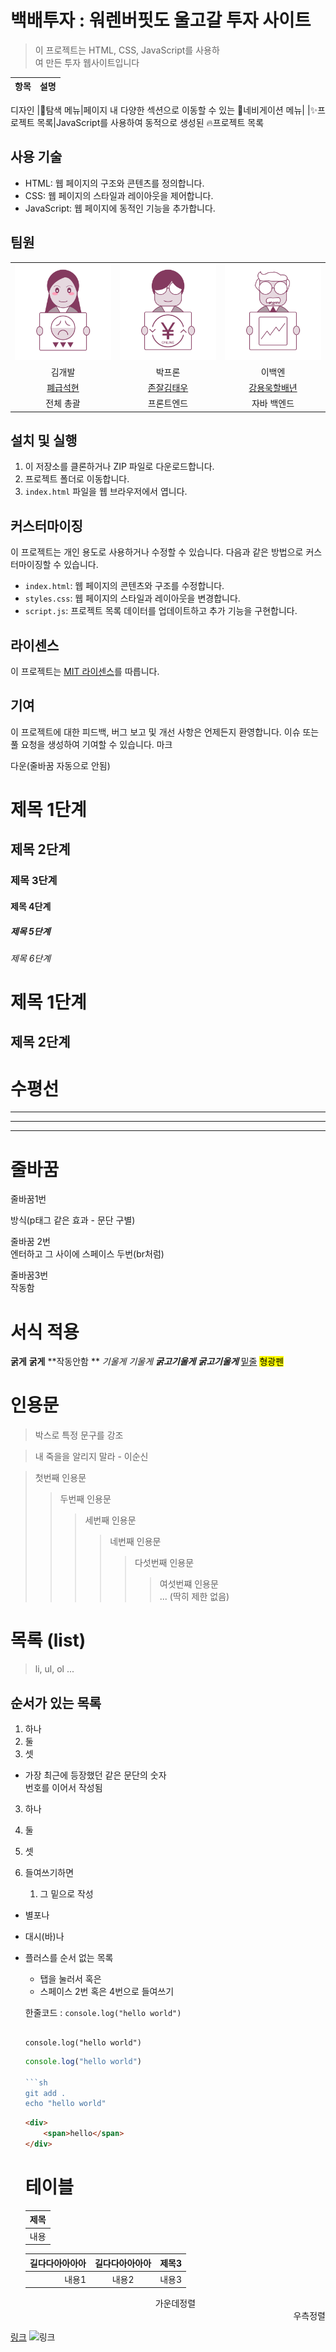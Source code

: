 # 백배투자 : 워렌버핏도 울고갈 투자 사이트

>이 프로젝트는 HTML, CSS, JavaScript를 사용하  
여 만든 투자 웹사이트입니다  

|항목|설명|
|---|----|
디자인
|🎇탐색 메뉴|페이지 내 다양한 섹션으로 이동할 수 있는
 🎑네비게이션 메뉴|
|✨프로젝트 목록|JavaScript를 사용하여 동적으로 생성된
🔥프로젝트 목록
## 사용 기술
- HTML: 웹 페이지의 구조와 콘텐츠를 정의합니다.
- CSS: 웹 페이지의 스타일과 레이아웃을 제어합니다.
- JavaScript: 웹 페이지에 동적인 기능을 추가합니다.

## 팀원
||||
|:-:|:-:|:-:|
|![](loss-svgrepo-com.svg)|![](online-payment-svgrepo-com.svg)|![](stock-svgrepo-com.svg)|
|김개발|박프론|이백엔|
|[폐급석현]()|[존잘김태우]()|[강용욱할배년]()|
|전체 총괄|프론트엔드|자바 백엔드|
## 설치 및 실행

1. 이 저장소를 클론하거나 ZIP 파일로 다운로드합니다.
2. 프로젝트 폴더로 이동합니다.
3. `index.html` 파일을 웹 브라우저에서 엽니다.

## 커스터마이징

이 프로젝트는 개인 용도로 사용하거나 수정할 수 있습니다. 다음과 같은 방법으로 커스터마이징할 수 있습니다.

- `index.html`: 웹 페이지의 콘텐츠와 구조를 수정합니다.
- `styles.css`: 웹 페이지의 스타일과 레이아웃을 변경합니다.
- `script.js`: 프로젝트 목록 데이터를 업데이트하고 추가 기능을 구현합니다.

## 라이센스

이 프로젝트는 [MIT 라이센스](LICENSE)를 따릅니다.

## 기여

이 프로젝트에 대한 피드백, 버그 보고 및 개선 사항은 언제든지 환영합니다. 이슈 또는 풀 요청을 생성하여 기여할 수 있습니다.
마크

다운(줄바꿈 자동으로 안됨)

# 제목 1단계
## 제목 2단계

### 제목 3단계
#### 제목 4단계
##### 제목 5단계
###### 제목 6단계

제목 1단계
=

제목 2단계
-

# 수평선

***
---
___

# 줄바꿈
줄바꿈1번

방식(p태그 같은 효과 - 문단 구별)

줄바꿈 2번  
엔터하고 그 사이에 스페이스 두번(br처럼)

줄바꿈3번<br>작동함

# 서식 적용
**굵게** __굵게__     **작동안함 **
*기울게* _기울게_
***굵고기울게*** ___굵고기울게___
<u>밑줄</u>
<mark>형광펜</mark>

# 인용문
> 박스로 특정 문구를 강조

> 내 죽을을 알리지 말라 - 이순신

>첫번째 인용문
>> 두번째 인용문
>>> 세번째 인용문
>>>> 네번째 인용문
>>>>> 다섯번째 인용문
>>>>>> 여섯번쨰 인용문  
... (딱히 제한 없음)

# 목록 (list)
> li, ul, ol ...
## 순서가 있는 목록
1. 하나
2. 둘
3. 셋
 - 가장 최근에 등장했던 같은 문단의 숫자  
 번호를 이어서 작성됨
3. 하나
2. 둘
1. 셋

1. 들여쓰기하면
    1. 그 밑으로 작성

* 별포나
- 대시(바)나
+ 플러스를 순서 없는 목록
    - 탭을 눌러서 혹은
    - 스페이스 2번 혹은 4번으로 들여쓰기

    한줄코드 : `console.log("hello world")`
    ```

    console.log("hello world")
    ```

    ```javascript
    console.log("hello world")

    ```sh
    git add .
    echo "hello world"
    ```

    ```html
    <div>
        <span>hello</span>
    </div>
    ```

    # 테이블
    |제목|
    |---|
    |내용|

    |길다다아아아아|길다다아아아아|제목3|
    |-:|:-:|-|
    |내용1|내용2|내용3|

    <div align="center">
    가운데정렬
    </div>

    <div align="right">
    우측정렬
    </div>

[링크](http://naver.com)
![링크](http://naver.com)

